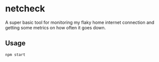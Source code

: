 # netcheck

A super basic tool for monitoring my flaky home internet connection and getting some metrics on how often it goes down.

## Usage

    npm start